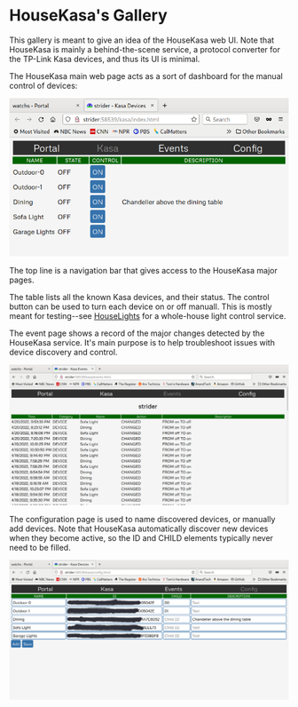 # HouseKasa's Gallery

This gallery is meant to give an idea of the HouseKasa web UI. Note that HouseKasa is mainly a behind-the-scene service, a protocol converter for the TP-Link Kasa devices, and thus its UI is minimal.

The HouseKasa main web page acts as a sort of dashboard for the manual control of devices:

![HouseKasa Main Page](https://raw.githubusercontent.com/pascal-fb-martin/housekasa/main/gallery/main-page.png)

The top line is a navigation bar that gives access to the HouseKasa major pages.

The table lists all the known Kasa devices, and their status. The control button can be used to turn each device on or off manuall. This is mostly meant for testing--see [HouseLights](https://github.com/pascal-fb-martin/houselights) for a whole-house light control service.

The event page shows a record of the major changes detected by the HouseKasa service. It's main purpose is to help troubleshoot issues with device discovery and control.

![HouseKasa Event Page](https://raw.githubusercontent.com/pascal-fb-martin/housekasa/main/gallery/event-page.png)

The configuration page is used to name discovered devices, or manually add devices. Note that HouseKasa automatically discover new devices when they become active, so the ID and CHILD elements typically never need to be filled.

![HouseKasa Config Page](https://raw.githubusercontent.com/pascal-fb-martin/housekasa/main/gallery/config-page.png)

